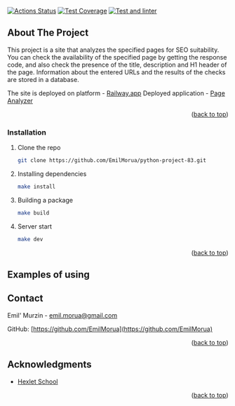 [![Actions Status](https://github.com/EmilMorua/python-project-83/workflows/hexlet-check/badge.svg)](https://github.com/EmilMorua/python-project-83/actions)
[![Test Coverage](https://api.codeclimate.com/v1/badges/fdec5588f5b97ee5b35a/test_coverage)](https://codeclimate.com/github/EmilMorua/python-project-83/test_coverage)
[![Test and linter](https://github.com/EmilMorua/python-project-50/actions/workflows/test_and_linter.yml/badge.svg)](https://github.com/EmilMorua/python-project-50/actions/workflows/test_and_linter.yml)




<!-- ABOUT THE PROJECT -->
## About The Project

This project is a site that analyzes the specified pages for SEO suitability. You can check the availability of the specified page by getting the response code, and also check the presence of the title, description and H1 header of the page. Information about the entered URLs and the results of the checks are stored in a database.

The site is deployed on platform - [Railway.app](https://railway.app/)
Deployed application - [Page Analyzer](https://page-analyzer-em.up.railway.app)


<p align="right">(<a href="#readme-top">back to top</a>)</p>


### Installation


1. Clone the repo
   ```sh
   git clone https://github.com/EmilMorua/python-project-83.git
   ```
2. Installing dependencies
   ```sh
   make install
   ```
3. Building a package
   ```sh
   make build
   ```
3. Server start
   ```sh
   make dev
   ```

<p align="right">(<a href="#readme-top">back to top</a>)</p>



<!-- USAGE EXAMPLES -->
## Examples of using





<!-- CONTACT -->
## Contact

Emil' Murzin - emil.morua@gmail.com

GitHub: [https://github.com/EmilMorua](https://github.com/EmilMorua)

<p align="right">(<a href="#readme-top">back to top</a>)</p>


<!-- ACKNOWLEDGMENTS -->
## Acknowledgments

* [Hexlet School](https://github.com/Hexlet)

<p align="right">(<a href="#readme-top">back to top</a>)</p>
